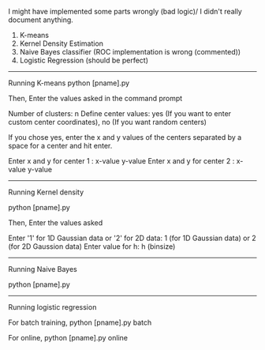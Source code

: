 I might have implemented some parts wrongly (bad logic)/
I didn't really document anything. 



1. K-means
2. Kernel Density Estimation
3. Naive Bayes classifier (ROC implementation is wrong (commented))
4. Logistic Regression  (should be perfect)







________________________________________________________________________________
Running K-means
python [pname].py

Then,
Enter the values asked in the command prompt

Number of clusters: n
Define center values: yes (If you want to enter custom center coordinates), no  (If you want random centers)

If you chose yes, enter the x and y values of the centers separated by a space for a center and hit enter.

Enter x and y for center 1 :  x-value y-value
Enter x and y for center 2 :  x-value y-value


________________________________________________________________________________
Running Kernel density

python [pname].py

Then,
Enter the values asked

Enter '1' for 1D Gaussian data or '2' for 2D data: 1 (for 1D Gaussian data) or 2 (for 2D Gaussion data)	
Enter value for h: h (binsize)
_______________________________________________________________________________
Running Naive Bayes 

python [pname].py
_______________________________________________________________________________
Running logistic regression

For batch training,  python [pname].py batch


For online,  python [pname].py online


